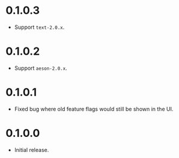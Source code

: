 # 0.1.0.3

- Support `text-2.0.x`.

# 0.1.0.2

- Support `aeson-2.0.x`.

# 0.1.0.1

- Fixed bug where old feature flags would still be shown in the UI.

# 0.1.0.0

- Initial release.
